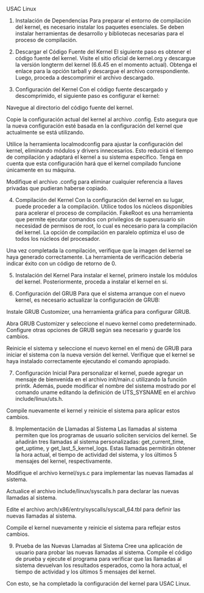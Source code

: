 USAC Linux
1. Instalación de Dependencias
Para preparar el entorno de compilación del kernel, es necesario instalar los paquetes esenciales. Se deben instalar herramientas de desarrollo y bibliotecas necesarias para el proceso de compilación.

2. Descargar el Código Fuente del Kernel
El siguiente paso es obtener el código fuente del kernel. Visite el sitio oficial de kernel.org y descargue la versión longterm del kernel (6.6.45 en el momento actual). Obtenga el enlace para la opción tarball y descargue el archivo correspondiente. Luego, proceda a descomprimir el archivo descargado.

3. Configuración del Kernel
Con el código fuente descargado y descomprimido, el siguiente paso es configurar el kernel:

Navegue al directorio del código fuente del kernel.

Copie la configuración actual del kernel al archivo .config. Esto asegura que la nueva configuración esté basada en la configuración del kernel que actualmente se está utilizando.

Utilice la herramienta localmodconfig para ajustar la configuración del kernel, eliminando módulos y drivers innecesarios. Esto reducirá el tiempo de compilación y adaptará el kernel a su sistema específico. Tenga en cuenta que esta configuración hará que el kernel compilado funcione únicamente en su máquina.

Modifique el archivo .config para eliminar cualquier referencia a llaves privadas que pudieran haberse copiado.

4. Compilación del Kernel
Con la configuración del kernel en su lugar, puede proceder a la compilación. Utilice todos los núcleos disponibles para acelerar el proceso de compilación. FakeRoot es una herramienta que permite ejecutar comandos con privilegios de superusuario sin necesidad de permisos de root, lo cual es necesario para la compilación del kernel. La opción de compilación en paralelo optimiza el uso de todos los núcleos del procesador.

Una vez completada la compilación, verifique que la imagen del kernel se haya generado correctamente. La herramienta de verificación debería indicar éxito con un código de retorno de 0.

5. Instalación del Kernel
Para instalar el kernel, primero instale los módulos del kernel. Posteriormente, proceda a instalar el kernel en sí.

6. Configuración del GRUB
Para que el sistema arranque con el nuevo kernel, es necesario actualizar la configuración de GRUB:

Instale GRUB Customizer, una herramienta gráfica para configurar GRUB.

Abra GRUB Customizer y seleccione el nuevo kernel como predeterminado. Configure otras opciones de GRUB según sea necesario y guarde los cambios.

Reinicie el sistema y seleccione el nuevo kernel en el menú de GRUB para iniciar el sistema con la nueva versión del kernel. Verifique que el kernel se haya instalado correctamente ejecutando el comando apropiado.

7. Configuración Inicial
Para personalizar el kernel, puede agregar un mensaje de bienvenida en el archivo init/main.c utilizando la función printk. Además, puede modificar el nombre del sistema mostrado por el comando uname editando la definición de UTS_SYSNAME en el archivo include/linux/uts.h.

Compile nuevamente el kernel y reinicie el sistema para aplicar estos cambios.

8. Implementación de Llamadas al Sistema
Las llamadas al sistema permiten que los programas de usuario soliciten servicios del kernel. Se añadirán tres llamadas al sistema personalizadas: get_current_time, get_uptime, y get_last_5_kernel_logs. Estas llamadas permitirán obtener la hora actual, el tiempo de actividad del sistema, y los últimos 5 mensajes del kernel, respectivamente.

Modifique el archivo kernel/sys.c para implementar las nuevas llamadas al sistema.

Actualice el archivo include/linux/syscalls.h para declarar las nuevas llamadas al sistema.

Edite el archivo arch/x86/entry/syscalls/syscall_64.tbl para definir las nuevas llamadas al sistema.

Compile el kernel nuevamente y reinicie el sistema para reflejar estos cambios.

9. Prueba de las Nuevas Llamadas al Sistema
Cree una aplicación de usuario para probar las nuevas llamadas al sistema. Compile el código de prueba y ejecute el programa para verificar que las llamadas al sistema devuelvan los resultados esperados, como la hora actual, el tiempo de actividad y los últimos 5 mensajes del kernel.

Con esto, se ha completado la configuración del kernel para USAC Linux.